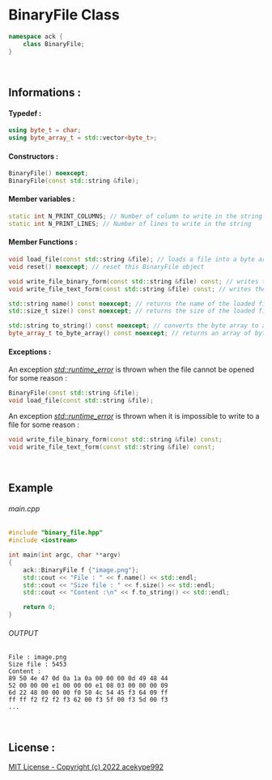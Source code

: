 # BinaryFile Class
```cpp
namespace ack {
    class BinaryFile;
}
```
<br/>

## Informations :

#### Typedef :
```cpp
using byte_t = char;
using byte_array_t = std::vector<byte_t>;
```

#### Constructors :
```cpp
BinaryFile() noexcept;
BinaryFile(const std::string &file);
```
#### Member variables :
```cpp
static int N_PRINT_COLUMNS; // Number of column to write in the string
static int N_PRINT_LINES; // Number of lines to write in the string
```
#### Member Functions :
```cpp
void load_file(const std::string &file); // loads a file into a byte array
void reset() noexcept; // reset this BinaryFile object

void write_file_binary_form(const std::string &file) const; // writes the byte array to a file in binary format
void write_file_text_form(const std::string &file) const; // writes the byte array to a file in string format

std::string name() const noexcept; // returns the name of the loaded file
std::size_t size() const noexcept; // returns the size of the loaded file

std::string to_string() const noexcept; // converts the byte array to a string and returns it
byte_array_t to_byte_array() const noexcept; // returns an array of bytes
```
#### Exceptions :
An exception <a href="https://en.cppreference.com/w/cpp/error/runtime_error"><i>std::runtime_error</i></a> is thrown when the file cannot be opened for some reason :
```cpp
BinaryFile(const std::string &file);
void load_file(const std::string &file);
```
An exception <a href="https://en.cppreference.com/w/cpp/error/runtime_error"><i>std::runtime_error</i></a> is thrown when it is impossible to write to a file for some reason :
```cpp
void write_file_binary_form(const std::string &file) const;
void write_file_text_form(const std::string &file) const;
```
<br/>

## Example
###### main.cpp
```cpp
#include "binary_file.hpp"
#include <iostream>

int main(int argc, char **argv)
{
    ack::BinaryFile f {"image.png"};
    std::cout << "File : " << f.name() << std::endl;
    std::cout << "Size file : " << f.size() << std::endl;
    std::cout << "Content :\n" << f.to_string() << std::endl;

    return 0;
}
```
###### OUTPUT
```
File : image.png
Size file : 5453
Content :
89 50 4e 47 0d 0a 1a 0a 00 00 00 0d 49 48 44 
52 00 00 00 e1 00 00 00 e1 08 03 00 00 00 09 
6d 22 48 00 00 00 f0 50 4c 54 45 f3 64 09 ff 
ff ff f2 f2 f2 f3 62 00 f3 5f 00 f3 5d 00 f3 
...
```
<br/>

## License :
<a href=https://github.com/acekype992/BinaryFile/blob/bef56c5c38211235e6be0a06606719e7b7a54127/LICENSE>MIT License - Copyright (c) 2022 acekype992</a>
